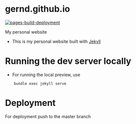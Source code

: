 # gernd.github.io
[![pages-build-deployment](https://github.com/gernd/gernd.github.io/actions/workflows/pages/pages-build-deployment/badge.svg)](https://github.com/gernd/gernd.github.io/actions/workflows/pages/pages-build-deployment)

My personal website 
* This is my personal website built with [Jekyll](https://www.jekyllrb.com)


# Running the dev server locally
* For running the local preview, use 

```
    bundle exec jekyll serve
```

# Deployment
For deployment push to the master branch
